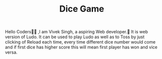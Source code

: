 <h1 align="center"> Dice Game </h1>
<br>
<p>Hello Coders👨‍💻 ,I am Vivek Singh, a aspiring Web developer.🤖 It is web version of Ludo. It can be used to play Ludo as well as to Toss by just clicking of Reload each time, every time different dice number would come and if first dice has higher score this will mean first player has won and vice versa.</p>